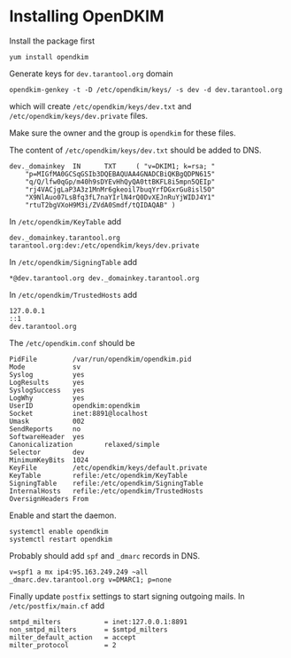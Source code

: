 Installing OpenDKIM
===================

Install the package first
```
yum install opendkim
```

Generate keys for `dev.tarantool.org` domain
```
opendkim-genkey -t -D /etc/opendkim/keys/ -s dev -d dev.tarantool.org
```

which will create `/etc/opendkim/keys/dev.txt` and
`/etc/opendkim/keys/dev.private` files.

Make sure the owner and the group is `opendkim` for these files.

The content of `/etc/opendkim/keys/dev.txt` should be added to DNS.
```
dev._domainkey  IN      TXT     ( "v=DKIM1; k=rsa; "
	"p=MIGfMA0GCSqGSIb3DQEBAQUAA4GNADCBiQKBgQDPN615"
	"q/Q/lfw0qGp/m40h9sDYEvHhQyQA0ttBKFL8i5mpn5QEIp"
	"rj4VACjgLaP3A3z1MnMr6gkeoil7buqYrfDGxrGu8isl5O"
	"X9NlAuo07LsBfq3fL7naYIrlN4rQ0DvXEJnRuYjWIDJ4Y1"
	"rtuT2bgVXoH9M3i/ZVdA0Smdf/tQIDAQAB" )
```

In `/etc/opendkim/KeyTable` add
```
dev._domainkey.tarantool.org tarantool.org:dev:/etc/opendkim/keys/dev.private
```

In `/etc/opendkim/SigningTable` add
```
*@dev.tarantool.org dev._domainkey.tarantool.org
```

In `/etc/opendkim/TrustedHosts` add
```
127.0.0.1
::1
dev.tarantool.org
```

The `/etc/opendkim.conf` should be
```
PidFile         /var/run/opendkim/opendkim.pid
Mode            sv
Syslog          yes
LogResults      yes
SyslogSuccess   yes
LogWhy          yes
UserID          opendkim:opendkim
Socket          inet:8891@localhost
Umask           002
SendReports     no
SoftwareHeader  yes
Canonicalization        relaxed/simple
Selector        dev
MinimumKeyBits  1024
KeyFile         /etc/opendkim/keys/default.private
KeyTable        refile:/etc/opendkim/KeyTable
SigningTable    refile:/etc/opendkim/SigningTable
InternalHosts   refile:/etc/opendkim/TrustedHosts
OversignHeaders From
```

Enable and start the daemon.
```
systemctl enable opendkim
systemctl restart opendkim
```

Probably should add `spf` and `_dmarc` records in DNS.
```
v=spf1 a mx ip4:95.163.249.249 ~all
_dmarc.dev.tarantool.org v=DMARC1; p=none
```

Finally update `postfix` settings to start signing outgoing mails.
In `/etc/postfix/main.cf` add
```
smtpd_milters           = inet:127.0.0.1:8891
non_smtpd_milters       = $smtpd_milters
milter_default_action   = accept
milter_protocol         = 2
```
